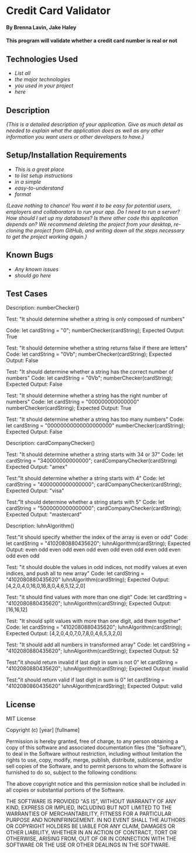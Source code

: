 # Credit Card Validator
#### By Brenna Lavin, Jake Haley

#### This program will validate whether a credit card number is real or not

## Technologies Used

* _List all_
* _the major technologies_
* _you used in your project_
* _here_

## Description

_{This is a detailed description of your application. Give as much detail as needed to explain what the application does as well as any other information you want users or other developers to have.}_

## Setup/Installation Requirements

* _This is a great place_
* _to list setup instructions_
* _in a simple_
* _easy-to-understand_
* _format_

_{Leave nothing to chance! You want it to be easy for potential users, employers and collaborators to run your app. Do I need to run a server? How should I set up my databases? Is there other code this application depends on? We recommend deleting the project from your desktop, re-cloning the project from GitHub, and writing down all the steps necessary to get the project working again.}_

## Known Bugs

* _Any known issues_
* _should go here_

## Test Cases

Description: numberChecker()

Test: "It should determine whether a string is only composed of numbers"

Code:
let cardString = "0";
numberChecker(cardString);
Expected Output:
True

Test: "It should determine whether a string returns false if there are letters"
Code:
let cardString = "0Vb";
numberChecker(cardString);
Expected Output:
False

Test: "It should determine whether a string has the correct number of numbers"
Code:
let cardString = "0Vb";
numberChecker(cardString);
Expected Output:
False

Test: "It should determine whether a string has the right number of numbers"
Code:
let cardString = "000000000000000"
numberChecker(cardString);
Expected Output:
True

Test: "It should determine whether a string has too many numbers"
Code:
let cardString = "00000000000000000000"
numberChecker(cardString);
Expected Output:
False

Description: cardCompanyChecker()

Test: "It should determine whether a string starts with 34 or 37"
Code:
let cardString = "340000000000000";
cardCompanyChecker(cardString)
Expected Output:
"amex"

Test:"It should determine whether a string starts with 4"
Code:
let cardString = "4000000000000000";
cardCompanyChecker(cardString);
Expected Output:
"visa"

Test:"It should determine whether a string starts with 5"
Code:
let cardString = "5000000000000000";
cardCompanyChecker(cardString);
Expected Output:
"mastercard"

Description: luhnAlgorithm()

Test:"it should specify whether the index of the array is even or odd"
Code:
let cardString = "4102080880435620";
luhnAlgorithm(cardString);
Expected Output:
even
odd
even
odd
even
odd
even
odd
even
odd
even
odd
even
odd
even
odd

Test: "it should double the values in odd indices, not modify values at even indices, and push all to new array"
Code:
let cardString = "4102080880435620"
luhnAlgorithm(cardString);
Expected Output:
[4,2,0,4,0,16,0,16,8,0,4,6,5,12,2,0]

Test: "it should find values with more than one digit"
Code:
let cardString = "4102080880435620";
luhnAlgorithm(cardString);
Expected Output:
[16,16,12]

Test: "It should split values with more than one digit, add them together"
Code:
let cardString = "4102080880435620";
luhnAlgorithm(cardString);
Expected Output:
[4,2,0,4,0,7,0,7,8,0,4,6,5,3,2,0]

Test: "It should add all numbers in transformed array"
Code:
let cardString = "4102080880435620";
luhnAlgorithm(cardString);
Expected Output:
52

Test:"it should return invalid if last digit in sum is not 0"
let cardString = "4102080880435620";
luhnAlgorithm(cardString);
Expected Output:
invalid

Test:"it should return valid if last digit in sum is 0"
let cardString = "4102080860435620"
luhnAlgorithm(cardString);
Expected Output:
valid

## License

MIT License

Copyright (c) [year] [fullname]

Permission is hereby granted, free of charge, to any person obtaining a copy
of this software and associated documentation files (the "Software"), to deal
in the Software without restriction, including without limitation the rights
to use, copy, modify, merge, publish, distribute, sublicense, and/or sell
copies of the Software, and to permit persons to whom the Software is
furnished to do so, subject to the following conditions:

The above copyright notice and this permission notice shall be included in all
copies or substantial portions of the Software.

THE SOFTWARE IS PROVIDED "AS IS", WITHOUT WARRANTY OF ANY KIND, EXPRESS OR
IMPLIED, INCLUDING BUT NOT LIMITED TO THE WARRANTIES OF MERCHANTABILITY,
FITNESS FOR A PARTICULAR PURPOSE AND NONINFRINGEMENT. IN NO EVENT SHALL THE
AUTHORS OR COPYRIGHT HOLDERS BE LIABLE FOR ANY CLAIM, DAMAGES OR OTHER
LIABILITY, WHETHER IN AN ACTION OF CONTRACT, TORT OR OTHERWISE, ARISING FROM,
OUT OF OR IN CONNECTION WITH THE SOFTWARE OR THE USE OR OTHER DEALINGS IN THE
SOFTWARE.

